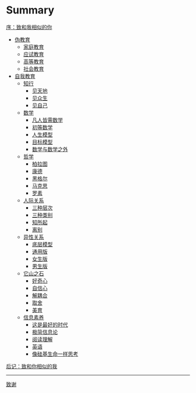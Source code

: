 # Summary

[序：致和我相似的你](1-preface-to-you-like-me.md)

- [伪教育]()
  - [家庭教育](1-pseudo-educations/1-family-education.md)
  - [应试教育](1-pseudo-educations/2-exam-oriented-education.md)
  - [高等教育](1-pseudo-educations/3-higher-education.md)
  - [社会教育](1-pseudo-educations/4-social-education.md)
- [自我教育]()
  - [知行]()
    - [见天地](2-self-educations/1-knowing-your-life/1-knowing-the-world.md)
    - [见众生](2-self-educations/1-knowing-your-life/2-knowing-the-people.md)
    - [见自己](2-self-educations/1-knowing-your-life/3-knowing-yourself.md)
  - [数学]()
    - [凡人皆需数学](2-self-educations/2-math/1-everyone-needs-math.md)
    - [初等数学](2-self-educations/2-math/2-elementary-math.md)
    - [人生模型](2-self-educations/2-math/3-life-model.md)
    - [目标模型](2-self-educations/2-math/4-goal-model.md)
    - [数学与数学之外](2-self-educations/2-math/5-math-and-beyond.md)
  - [哲学]()
    - [柏拉图]()
    - [康德]()
    - [黑格尔]()
    - [马克思](2-self-educations/3-philosophy/4-marx.md)
    - [罗素]()
  - [人际关系]()
    - [三种层次](2-self-educations/4-interpersonal-relationship/1-three-levels.md)
    - [三种类别](2-self-educations/4-interpersonal-relationship/2-three-types.md)
    - [知所起](2-self-educations/4-interpersonal-relationship/3-begin.md)
    - [离别](2-self-educations/4-interpersonal-relationship/4-end.md)
  - [异性关系]()
    - [底层模型](2-self-educations/5-heterosexual-relationship/1-fundamental-model.md)
    - [通用版](2-self-educations/5-heterosexual-relationship/2-universal-version.md)
    - [女生版](2-self-educations/5-heterosexual-relationship/3-female-version.md)
    - [男生版]()
  - [它山之石]()
    - [好奇心]()
    - [自信心]()
    - [解耦合]()
    - [取舍]()
    - [美育]()
  - [信息素养]()
    - [这是最好的时代]()
    - [极简信息论]()
    - [阅读理解]()
    - [英语]()
    - [像硅基生命一样思考]()

[后记：致和你相似的我]()

---

[致谢](3-acknowledgments.md)
